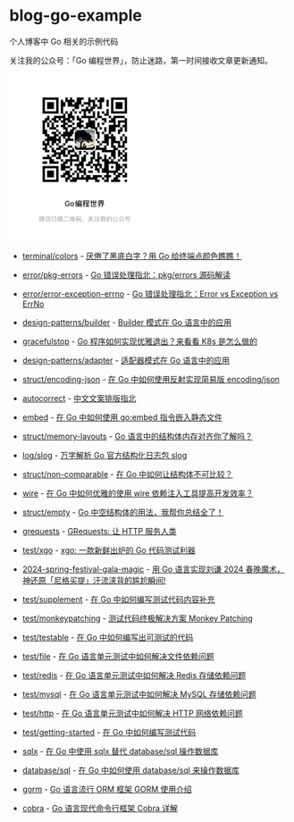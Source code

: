 # blog-go-example

个人博客中 Go 相关的示例代码

关注我的公众号：「Go 编程世界」，防止迷路，第一时间接收文章更新通知。

<img alt="Go编程世界" src="./assets/imgs/mpweixin.png" width="270px">

- [terminal/colors](./terminal/colors) - [厌倦了黑底白字？用 Go 给终端点颜色瞧瞧！](https://jianghushinian.cn/2024/09/27/go-terminal-colors/)

- [error/pkg-errors](./error/pkg-errors) - [Go 错误处理指北：pkg/errors 源码解读](https://jianghushinian.cn/2024/09/14/go-error-guidelines-pkg-errors/)

- [error/error-exception-errno](./error/error-exception-errno) - [Go 错误处理指北：Error vs Exception vs ErrNo](https://jianghushinian.cn/2024/09/06/go-error-guidelines-error-exception-errno/)

- [design-patterns/builder](./design-patterns/builder) - [Builder 模式在 Go 语言中的应用](https://jianghushinian.cn/2024/08/26/go-design-patterns-builder/)

- [gracefulstop](./gracefulstop) - [Go 程序如何实现优雅退出？来看看 K8s 是怎么做的](https://jianghushinian.cn/2024/08/22/go-gracefulstop/)

- [design-patterns/adapter](./design-patterns/adapter) - [适配器模式在 Go 语言中的应用](https://jianghushinian.cn/2024/08/04/go-design-patterns-adapter/)

- [struct/encoding-json](./struct/encoding-json) - [在 Go 中如何使用反射实现简易版 encoding/json](https://jianghushinian.cn/2024/07/28/struct-encoding-json/)

- [autocorrect](./autocorrect) - [中文文案排版指北](https://jianghushinian.cn/2024/07/20/chinese-copywriting-guidelines/)

- [embed](./embed) - [在 Go 中如何使用 go:embed 指令嵌入静态文件](https://jianghushinian.cn/2024/07/12/go-embed/)

- [struct/memory-layouts](./struct/memory-layouts) - [Go 语言中的结构体内存对齐你了解吗？](https://jianghushinian.cn/2024/07/07/do-you-understand-the-memory-alignment-of-structs-in-the-go/)

- [log/slog](./log/slog) - [万字解析 Go 官方结构化日志包 slog](https://jianghushinian.cn/2024/06/24/go-s-official-structured-log-package-slog/)

- [struct/non-comparable](./struct/non-comparable) - [在 Go 中如何让结构体不可比较？](https://jianghushinian.cn/2024/06/15/how-to-make-structures-incomparable-in-go/)

- [wire](./wire) - [在 Go 中如何优雅的使用 wire 依赖注入工具提高开发效率？](https://jianghushinian.cn/2024/06/09/how-can-you-elegantly-use-dependency-injection-in-go-to-improve-development-efficiency/)

- [struct/empty](./struct/empty) - [Go 中空结构体的用法，我帮你总结全了！](https://jianghushinian.cn/2024/06/02/i-have-summarized-all-the-usages-of-empty-struct-in-go-for-you/)

- [grequests](./grequests) - [GRequests: 让 HTTP 服务人类](https://jianghushinian.cn/2024/05/30/grequests-http-for-humans/)

- [test/xgo](./test/xgo) - [xgo: 一款新鲜出炉的 Go 代码测试利器](https://jianghushinian.cn/2024/05/19/xgo-a-fresh-go-code-testing-tool/)

- [2024-spring-festival-gala-magic](./2024-spring-festival-gala-magic) - [用 Go 语言实现刘谦 2024 春晚魔术，神还原「尼格买提」汗流浃背的尴尬瞬间!](https://jianghushinian.cn/2024/02/10/use-go-to-realize-liu-qian-s-2024-spring-festival-gala-magic/)

- [test/supplement](./test/supplement) - [在 Go 中如何编写测试代码内容补充](https://jianghushinian.cn/2023/07/23/how-to-write-testing-in-go-content-supplement/)

- [test/monkeypatching](./test/monkeypatching) - [测试代码终极解决方案 Monkey Patching](https://jianghushinian.cn/2023/07/22/the-ultimate-solution-to-test-code-monkey-patching/)

- [test/testable](./test/testable) - [在 Go 中如何编写出可测试的代码](https://jianghushinian.cn/2023/07/22/how-to-write-testable-code-in-go/)

- [test/file](./test/file) - [在 Go 语言单元测试中如何解决文件依赖问题](https://jianghushinian.cn/2023/07/19/how-to-resolve-file-dependencies-in-go-testing/)

- [test/redis](./test/redis) - [在 Go 语言单元测试中如何解决 Redis 存储依赖问题](https://jianghushinian.cn/2023/07/18/how-to-resolve-redis-dependencies-in-go-testing/)

- [test/mysql](./test/mysql) - [在 Go 语言单元测试中如何解决 MySQL 存储依赖问题](https://jianghushinian.cn/2023/07/16/how-to-resolve-mysql-dependencies-in-go-testing/)

- [test/http](./test/http) - [在 Go 语言单元测试中如何解决 HTTP 网络依赖问题](https://jianghushinian.cn/2023/07/15/how-to-resolve-http-dependencies-in-go-testing/)

- [test/getting-started](./test/getting-started) - [在 Go 中如何编写测试代码](https://jianghushinian.cn/2023/07/09/how-to-write-testing-in-go/)

- [sqlx](./sqlx) - [在 Go 中使用 sqlx 替代 database/sql 操作数据库](https://jianghushinian.cn/2023/06/15/using-sqlx-instead-of-database-sql-for-database-operations-in-go/)

- [database/sql](./database/sql) - [在 Go 中如何使用 database/sql 来操作数据库](https://jianghushinian.cn/2023/06/05/how-to-use-database-sql-to-operate-database-in-go/)

- [gorm](./gorm) - [Go 语言流行 ORM 框架 GORM 使用介绍](https://jianghushinian.cn/2023/05/27/go-popular-orm-framework-gorm-introduction/)

- [cobra](./cobra) - [Go 语言现代命令行框架 Cobra 详解](https://jianghushinian.cn/2023/05/08/go-modern-command-line-framework-cobra-details/)
